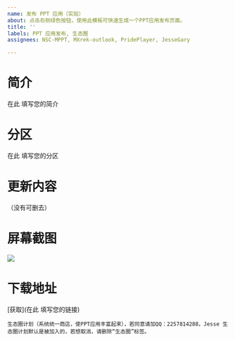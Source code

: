 ```yaml
---
name: 发布 PPT 应用（实验）
about: 点击右侧绿色按钮，使用此模板可快速生成一个PPT应用发布页面。
title: ''
labels: PPT 应用发布, 生态圈
assignees: NSC-MPPT, MXrek-outlook, PridePlayer, JesseGary

---
```


# 简介

在此 填写您的简介

# 分区

在此 填写您的分区

# 更新内容

（没有可删去）

# 屏幕截图

![](图片链接)

# 下载地址

[获取](在此 填写您的链接)

`生态圈计划（系统统一商店，使PPT应用丰富起来），若同意请加QQ：2257814288，Jesse
生态圈计划默认是被加入的，若想取消，请删除“生态圈”标签。`
